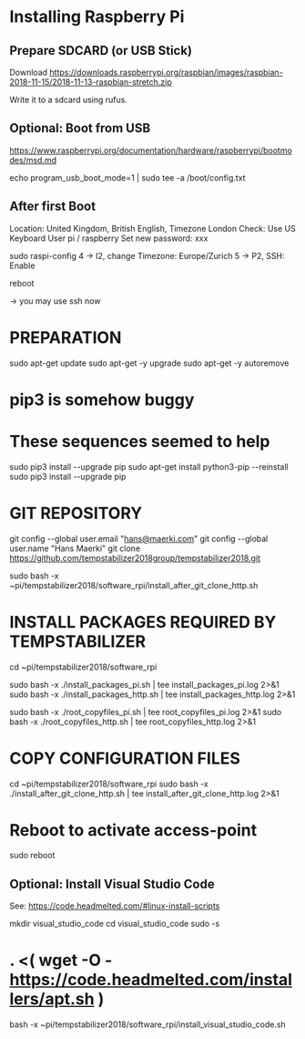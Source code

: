 # Installing Raspberry Pi

## Prepare SDCARD (or USB Stick)

Download
https://downloads.raspberrypi.org/raspbian/images/raspbian-2018-11-15/2018-11-13-raspbian-stretch.zip

Write it to a sdcard using rufus.

## Optional: Boot from USB

https://www.raspberrypi.org/documentation/hardware/raspberrypi/bootmodes/msd.md

echo program_usb_boot_mode=1 | sudo tee -a /boot/config.txt

## After first Boot
Location: United Kingdom, British English, Timezone London
Check: Use US Keyboard
User pi / raspberry
Set new password: xxx

sudo raspi-config
  4 -> I2, change Timezone: Europe/Zurich
  5 -> P2, SSH: Enable

reboot

-> you may use ssh now

# PREPARATION
sudo apt-get update
sudo apt-get -y upgrade
sudo apt-get -y autoremove

# pip3 is somehow buggy
# These sequences seemed to help
sudo pip3 install --upgrade pip
sudo apt-get install python3-pip --reinstall
sudo pip3 install --upgrade pip

# GIT REPOSITORY
git config --global user.email "hans@maerki.com"
git config --global user.name "Hans Maerki"
git clone https://github.com/tempstabilizer2018group/tempstabilizer2018.git

sudo bash -x ~pi/tempstabilizer2018/software_rpi/install_after_git_clone_http.sh


# INSTALL PACKAGES REQUIRED BY TEMPSTABILIZER
cd ~pi/tempstabilizer2018/software_rpi

sudo bash -x ./install_packages_pi.sh | tee install_packages_pi.log 2>&1
sudo bash -x ./install_packages_http.sh | tee install_packages_http.log 2>&1

sudo bash -x ./root_copyfiles_pi.sh | tee root_copyfiles_pi.log 2>&1
sudo bash -x ./root_copyfiles_http.sh | tee root_copyfiles_http.log 2>&1

# COPY CONFIGURATION FILES
cd ~pi/tempstabilizer2018/software_rpi
sudo bash -x ./install_after_git_clone_http.sh | tee install_after_git_clone_http.log 2>&1

# Reboot to activate access-point
sudo reboot

## Optional: Install Visual Studio Code

See: https://code.headmelted.com/#linux-install-scripts

mkdir visual_studio_code
cd visual_studio_code
sudo -s

# . <( wget -O - https://code.headmelted.com/installers/apt.sh )
bash -x ~pi/tempstabilizer2018/software_rpi/install_visual_studio_code.sh
